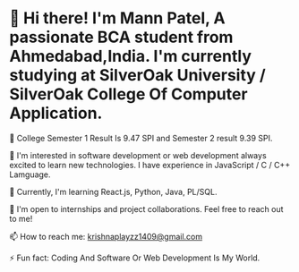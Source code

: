 # 👋 Hi there! I'm Mann Patel, A passionate BCA student from Ahmedabad,India. I'm currently studying at SilverOak University / SilverOak College Of Computer Application.

🎯 College Semester 1 Result Is 9.47 SPI and Semester 2 result 9.39 SPI.

🔭 I'm interested in software development or web development always excited to learn new technologies. I have experience in JavaScript / C / C++ Lamguage.

🌱 Currently, I'm learning React.js, Python, Java, PL/SQL.

💼 I'm open to internships and project collaborations. Feel free to reach out to me!

📫 How to reach me: krishnaplayzz1409@gmail.com

⚡ Fun fact: Coding And Software Or Web Development Is My World.
